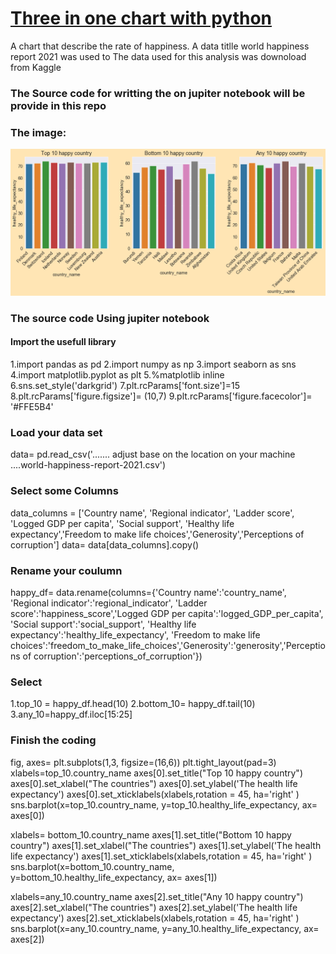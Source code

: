 # [Three in one chart with python](https://popecollins.github.io/Three-in-one-chart-with-python/)
A chart that describe the rate of happiness. 
A data titlle world happiness report 2021 was used to 
The data used for this analysis was downoload from Kaggle 
### The Source code for writting the on jupiter notebook will be provide in this repo

### The image:
![](https://github.com/PopeCollins/Three-in-one-chart-with-python/blob/main/top%2010.png)


### The source code Using jupiter notebook
#### Import the usefull library
1.import pandas as pd
2.import numpy as np
3.import seaborn as sns
4.import matplotlib.pyplot as plt
5.%matplotlib inline
6.sns.set_style('darkgrid')
7.plt.rcParams['font.size']=15
8.plt.rcParams['figure.figsize']= (10,7)
9.plt.rcParams['figure.facecolor']= '#FFE5B4'

### Load your data set
data= pd.read_csv('....... adjust base on the location on your machine ....world-happiness-report-2021.csv')

### Select some Columns
data_columns = ['Country name', 'Regional indicator', 'Ladder score', 'Logged GDP per capita', 'Social support', 'Healthy life expectancy','Freedom to make life choices','Generosity','Perceptions of corruption']
data= data[data_columns].copy()

### Rename your coulumn
happy_df= data.rename(columns={'Country name':'country_name', 'Regional indicator':'regional_indicator', 'Ladder score':'happiness_score','Logged GDP per capita':'logged_GDP_per_capita', 'Social support':'social_support', 'Healthy life expectancy':'healthy_life_expectancy', 'Freedom to make life choices':'freedom_to_make_life_choices','Generosity':'generosity','Perceptions of corruption':'perceptions_of_corruption'})

### Select
1.top_10 = happy_df.head(10)
2.bottom_10= happy_df.tail(10)
3.any_10=happy_df.iloc[15:25]

### Finish the coding
fig, axes= plt.subplots(1,3, figsize=(16,6))
plt.tight_layout(pad=3)
xlabels=top_10.country_name
axes[0].set_title("Top 10 happy country")
axes[0].set_xlabel("The countries")
axes[0].set_ylabel('The health life expectancy')
axes[0].set_xticklabels(xlabels,rotation = 45, ha='right' )
sns.barplot(x=top_10.country_name, y=top_10.healthy_life_expectancy, ax= axes[0])

xlabels= bottom_10.country_name
axes[1].set_title("Bottom 10 happy country")
axes[1].set_xlabel("The countries")
axes[1].set_ylabel('The health life expectancy')
axes[1].set_xticklabels(xlabels,rotation = 45, ha='right' )
sns.barplot(x=bottom_10.country_name, y=bottom_10.healthy_life_expectancy, ax= axes[1])

xlabels=any_10.country_name
axes[2].set_title("Any 10 happy country")
axes[2].set_xlabel("The countries")
axes[2].set_ylabel('The health life expectancy')
axes[2].set_xticklabels(xlabels,rotation = 45, ha='right' )
sns.barplot(x=any_10.country_name, y=any_10.healthy_life_expectancy, ax= axes[2])
